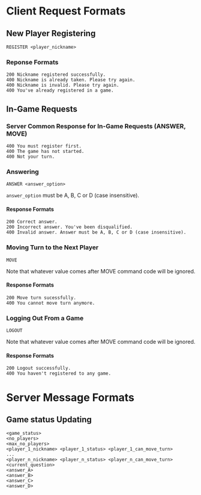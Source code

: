 # Client Request Formats
## New Player Registering
```
REGISTER <player_nickname>
```

### Reponse Formats
```
200 Nickname registered successfully.
400 Nickname is already taken. Please try again.
400 Nickname is invalid. Please try again.
400 You've already registered in a game.
```

## In-Game Requests
### Server Common Response for In-Game Requests (ANSWER, MOVE)
```
400 You must register first.
400 The game has not started.
400 Not your turn.
```

### Answering
```
ANSWER <answer_option>
```
`answer_option` must be A, B, C or D (case insensitive).

#### Response Formats
```
200 Correct answer.
200 Incorrect answer. You've been disqualified.
400 Invalid answer. Answer must be A, B, C or D (case insensitive).
```

### Moving Turn to the Next Player
```
MOVE
```
Note that whatever value comes after MOVE command code will be ignored.

#### Response Formats
```
200 Move turn sucessfully.
400 You cannot move turn anymore.
```

### Logging Out From a Game
```
LOGOUT
```
Note that whatever value comes after MOVE command code will be ignored.

#### Response Formats
```
200 Logout successfully.
400 You haven't registered to any game.
```

# Server Message Formats
## Game status Updating
```
<game_status>
<no_players>
<max_no_players>
<player_1_nickname> <player_1_status> <player_1_can_move_turn>
...
<player_n_nickname> <player_n_status> <player_n_can_move_turn>
<current_question>
<answer_A>
<answer_B>
<answer_C>
<answer_D>
```